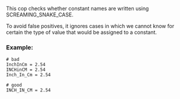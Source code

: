 This cop checks whether constant names are written using
SCREAMING_SNAKE_CASE.

To avoid false positives, it ignores cases in which we cannot know
for certain the type of value that would be assigned to a constant.

### Example:
    # bad
    InchInCm = 2.54
    INCHinCM = 2.54
    Inch_In_Cm = 2.54

    # good
    INCH_IN_CM = 2.54